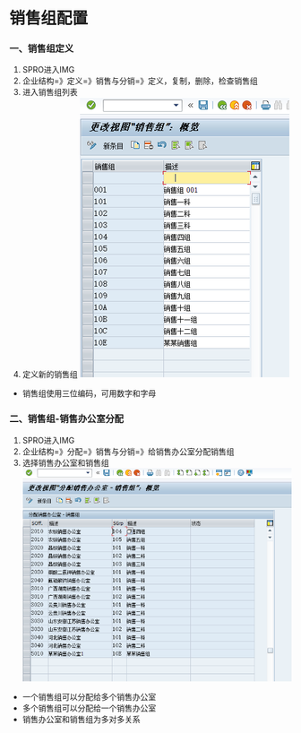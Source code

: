 # 销售组配置 #

### 一、销售组定义

1. SPRO进入IMG
2. 企业结构=》定义=》销售与分销=》定义，复制，删除，检查销售组
3. 进入销售组列表
4. 定义新的销售组
![更改视图_销售组](/SAP/images/组织架构/更改视图_销售组.png "更改视图_销售组")

* 销售组使用三位编码，可用数字和字母

 

### 二、销售组-销售办公室分配
1. SPRO进入IMG
2. 企业结构=》分配=》销售与分销=》给销售办公室分配销售组
3. 选择销售办公室和销售组
![更改视图_分配销售组-销售办公室](/SAP/images/组织架构/更改视图_分配销售组-销售办公室.png "更改视图_分配销售组-销售办公室")

* 一个销售组可以分配给多个销售办公室
* 多个销售组可以分配给一个销售办公室
* 销售办公室和销售组为多对多关系
